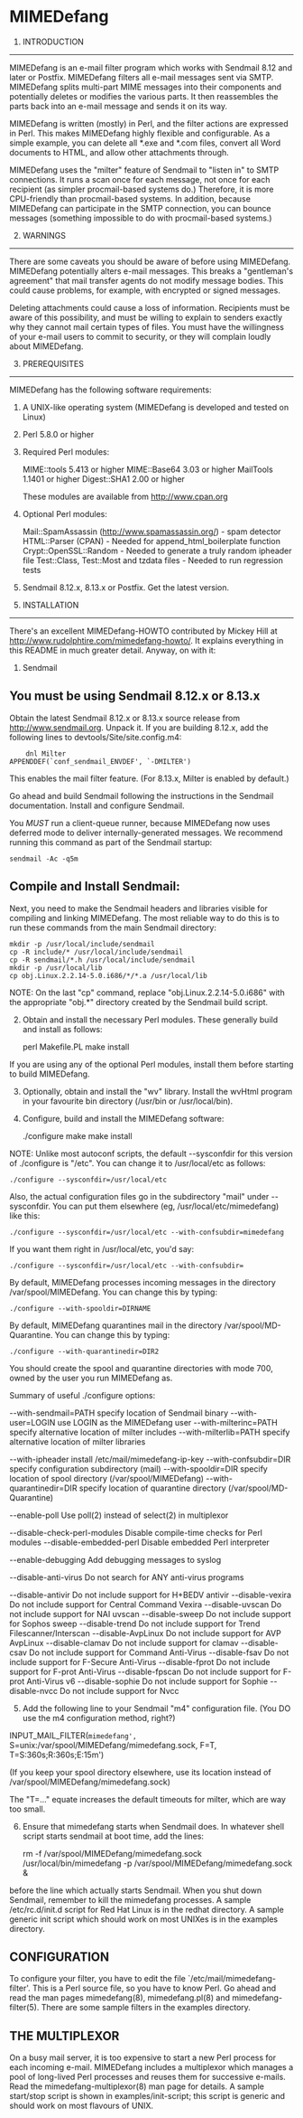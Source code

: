 # MIMEDefang

1. INTRODUCTION
---------------

MIMEDefang is an e-mail filter program which works with Sendmail 8.12
and later or Postfix.  MIMEDefang filters all e-mail messages sent via SMTP.
MIMEDefang splits multi-part MIME messages into their components and
potentially deletes or modifies the various parts.  It then
reassembles the parts back into an e-mail message and sends it on its
way.

MIMEDefang is written (mostly) in Perl, and the filter actions are
expressed in Perl.  This makes MIMEDefang highly flexible and
configurable.  As a simple example, you can delete all *.exe and *.com
files, convert all Word documents to HTML, and allow other attachments
through.

MIMEDefang uses the "milter" feature of Sendmail to "listen in" to
SMTP connections.  It runs a scan once for each message, not once for
each recipient (as simpler procmail-based systems do.)  Therefore, it
is more CPU-friendly than procmail-based systems.  In addition,
because MIMEDefang can participate in the SMTP connection, you can
bounce messages (something impossible to do with procmail-based
systems.)

2. WARNINGS
-----------

There are some caveats you should be aware of before using MIMEDefang.
MIMEDefang potentially alters e-mail messages.  This breaks a "gentleman's
agreement" that mail transfer agents do not modify message bodies.  This
could cause problems, for example, with encrypted or signed messages.

Deleting attachments could cause a loss of information.  Recipients must
be aware of this possibility, and must be willing to explain to senders
exactly why they cannot mail certain types of files.  You must have the
willingness of your e-mail users to commit to security, or they will
complain loudly about MIMEDefang.

3. PREREQUISITES
----------------

MIMEDefang has the following software requirements:

1) A UNIX-like operating system (MIMEDefang is developed and tested on Linux)
2) Perl 5.8.0 or higher
3) Required Perl modules:

	MIME::tools 5.413 or higher
	MIME::Base64 3.03 or higher
	MailTools 1.1401  or higher
	Digest::SHA1 2.00 or higher

	These modules are available from http://www.cpan.org

4) Optional Perl modules:

	Mail::SpamAssassin (http://www.spamassassin.org/) - spam detector
	HTML::Parser (CPAN) - Needed for append_html_boilerplate function
	Crypt::OpenSSL::Random - Needed to generate a truly random ipheader file
	Test::Class, Test::Most and tzdata files - Needed to run regression tests

4) Sendmail 8.12.x, 8.13.x or Postfix.  Get the latest version.

5. INSTALLATION
---------------

There's an excellent MIMEDefang-HOWTO contributed by Mickey Hill
at http://www.rudolphtire.com/mimedefang-howto/.  It explains
everything in this README in much greater detail.  Anyway, on with it:

1) Sendmail

You must be using Sendmail 8.12.x or 8.13.x
-------------------------------------------

Obtain the latest Sendmail 8.12.x or 8.13.x source release from
http://www.sendmail.org.  Unpack it.  If you are building 8.12.x,
add the following lines to devtools/Site/site.config.m4:

        dnl Milter
	APPENDDEF(`conf_sendmail_ENVDEF', `-DMILTER')

This enables the mail filter feature.  (For 8.13.x, Milter is enabled
by default.)

Go ahead and build Sendmail following the instructions in the Sendmail
documentation.  Install and configure Sendmail.

You *MUST* run a client-queue runner, because MIMEDefang now uses deferred
mode to deliver internally-generated messages.  We recommend running this
command as part of the Sendmail startup:

	sendmail -Ac -q5m

Compile and Install Sendmail:
-----------------------------

Next, you need to make the Sendmail headers and libraries visible for
compiling and linking MIMEDefang.  The most reliable way to do this
is to run these commands from the main Sendmail directory:

	mkdir -p /usr/local/include/sendmail
	cp -R include/* /usr/local/include/sendmail
	cp -R sendmail/*.h /usr/local/include/sendmail
	mkdir -p /usr/local/lib
	cp obj.Linux.2.2.14-5.0.i686/*/*.a /usr/local/lib

NOTE: On the last "cp" command, replace "obj.Linux.2.2.14-5.0.i686" with
the appropriate "obj.*" directory created by the Sendmail build script.

2) Obtain and install the necessary Perl modules.  These generally build and
install as follows:

	perl Makefile.PL
	make install

If you are using any of the optional Perl modules, install them before
starting to build MIMEDefang.

3) Optionally, obtain and install the "wv" library.  Install the wvHtml
program in your favourite bin directory (/usr/bin or /usr/local/bin).

4) Configure, build and install the MIMEDefang software:

	./configure
	make
	make install

NOTE: Unlike most autoconf scripts, the default --sysconfdir for this
version of ./configure is "/etc".  You can change it to /usr/local/etc
as follows:

	./configure --sysconfdir=/usr/local/etc

Also, the actual configuration files go in the subdirectory "mail" under
--sysconfdir.  You can put them elsewhere (eg, /usr/local/etc/mimedefang)
like this:

	./configure --sysconfdir=/usr/local/etc --with-confsubdir=mimedefang

If you want them right in /usr/local/etc, you'd say:

	./configure --sysconfdir=/usr/local/etc --with-confsubdir=

By default, MIMEDefang processes incoming messages in the directory
/var/spool/MIMEDefang.  You can change this by typing:

	./configure --with-spooldir=DIRNAME

By default, MIMEDefang quarantines mail in the directory
/var/spool/MD-Quarantine.  You can change this by typing:

	./configure --with-quarantinedir=DIR2

You should create the spool and quarantine directories with mode 700,
owned by the user you run MIMEDefang as.

Summary of useful ./configure options:

  --with-sendmail=PATH    specify location of Sendmail binary
  --with-user=LOGIN       use LOGIN as the MIMEDefang user
  --with-milterinc=PATH   specify alternative location of milter includes
  --with-milterlib=PATH   specify alternative location of milter libraries

  --with-ipheader         install /etc/mail/mimedefang-ip-key
  --with-confsubdir=DIR   specify configuration subdirectory
                          (mail)
  --with-spooldir=DIR     specify location of spool directory
                          (/var/spool/MIMEDefang)
  --with-quarantinedir=DIR
                          specify location of quarantine directory
                          (/var/spool/MD-Quarantine)

  --enable-poll           Use poll(2) instead of select(2) in multiplexor

  --disable-check-perl-modules
                          Disable compile-time checks for Perl modules
  --disable-embedded-perl Disable embedded Perl interpreter

  --enable-debugging      Add debugging messages to syslog

  --disable-anti-virus    Do not search for ANY anti-virus programs

  --disable-antivir       Do not include support for H+BEDV antivir
  --disable-vexira        Do not include support for Central Command Vexira
  --disable-uvscan        Do not include support for NAI uvscan
  --disable-sweep         Do not include support for Sophos sweep
  --disable-trend         Do not include support for Trend Filescanner/Interscan
  --disable-AvpLinux      Do not include support for AVP AvpLinux
  --disable-clamav        Do not include support for clamav
  --disable-csav          Do not include support for Command Anti-Virus
  --disable-fsav          Do not include support for F-Secure Anti-Virus
  --disable-fprot         Do not include support for F-prot Anti-Virus
  --disable-fpscan        Do not include support for F-prot Anti-Virus v6
  --disable-sophie        Do not include support for Sophie
  --disable-nvcc          Do not include support for Nvcc

5) Add the following line to your Sendmail "m4" configuration file.  (You
DO use the m4 configuration method, right?)

INPUT_MAIL_FILTER(`mimedefang', `S=unix:/var/spool/MIMEDefang/mimedefang.sock, F=T, T=S:360s;R:360s;E:15m')

(If you keep your spool directory elsewhere, use its location instead of
/var/spool/MIMEDefang/mimedefang.sock)

The "T=..." equate increases the default timeouts for milter, which are
way too small.

6) Ensure that mimedefang starts when Sendmail does.  In whatever shell script
starts sendmail at boot time, add the lines:

	rm -f /var/spool/MIMEDefang/mimedefang.sock
	/usr/local/bin/mimedefang -p /var/spool/MIMEDefang/mimedefang.sock &

before the line which actually starts Sendmail.  When you shut down Sendmail,
remember to kill the mimedefang processes.  A sample /etc/rc.d/init.d script
for Red Hat Linux is in the redhat directory.  A sample generic init script
which should work on most UNIXes is in the examples directory.

CONFIGURATION
-------------

To configure your filter, you have to edit the file
`/etc/mail/mimedefang-filter'.  This is a Perl source file, so you have
to know Perl.  Go ahead and read the man pages mimedefang(8),
mimedefang.pl(8) and mimedefang-filter(5).  There are some sample
filters in the examples directory.

THE MULTIPLEXOR
---------------

On a busy mail server, it is too expensive to start a new Perl process
for each incoming e-mail.  MIMEDefang includes a multiplexor which
manages a pool of long-lived Perl processes and reuses them for
successive e-mails.  Read the mimedefang-multiplexor(8) man page for
details.  A sample start/stop script is shown in examples/init-script;
this script is generic and should work on most flavours of UNIX.
